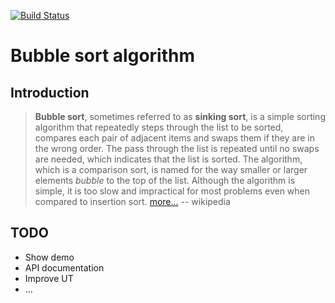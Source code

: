 [![Build Status][travis-image]][travis-url]

# Bubble sort algorithm

## Introduction

> __Bubble sort__, sometimes referred to as __sinking sort__, is a simple sorting
algorithm that repeatedly steps through the list to be sorted, compares each pair
of adjacent items and swaps them if they are in the wrong order. The pass through
the list is repeated until no swaps are needed, which indicates that the list is
sorted. The algorithm, which is a comparison sort, is named for the way smaller
or larger elements _bubble_ to the top of the list. Although the algorithm is
simple, it is too slow and impractical for most problems even when compared to
insertion sort. [more...](https://en.wikipedia.org/wiki/Bubble_sort) -- wikipedia


## TODO

- Show demo
- API documentation
- Improve UT
- ...


[travis-url]: https://travis-ci.org/NicolasLeRoux/bubble-sort-algorithm
[travis-image]: https://travis-ci.org/NicolasLeRoux/bubble-sort-algorithm.svg?branch=master
